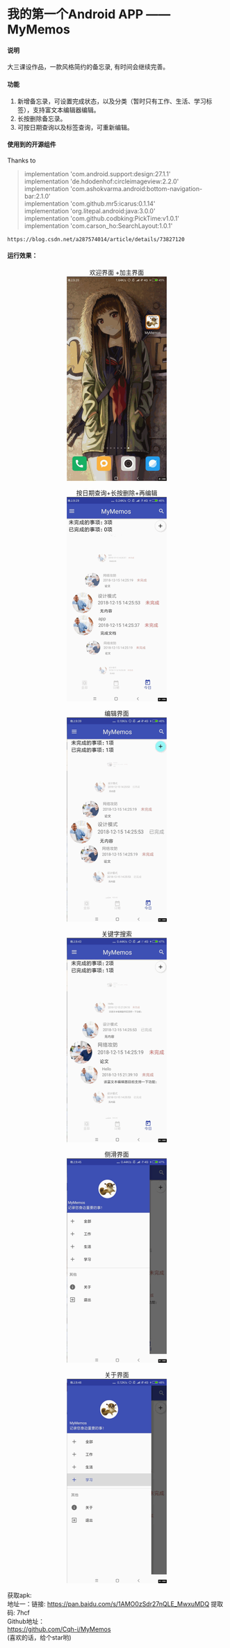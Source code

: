 # 我的第一个Android APP —— MyMemos
 #### 说明
 大三课设作品，一款风格简约的备忘录, 有时间会继续完善。
 #### 功能
 

 1. 新增备忘录，可设置完成状态，以及分类（暂时只有工作、生活、学习标签），支持富文本编辑器编辑。
 2. 长按删除备忘录。
 3. 可按日期查询以及标签查询，可重新编辑。
 #### 使用到的开源组件
 Thanks to
 

> implementation 'com.android.support:design:27.1.1'<br>
    implementation 'de.hdodenhof:circleimageview:2.2.0'<br>
    implementation 'com.ashokvarma.android:bottom-navigation-bar:2.1.0'<br>
    implementation 'com.github.mr5:icarus:0.1.14'<br>
    implementation 'org.litepal.android:java:3.0.0'<br>
    implementation 'com.github.codbking:PickTime:v1.0.1'<br>
    implementation 'com.carson_ho:SearchLayout:1.0.1'<br>
    
    https://blog.csdn.net/a287574014/article/details/73827120

#### 运行效果：
<p align="center">
        欢迎界面 +加主界面<br>
        <img src="https://raw.githubusercontent.com/Cqh-i/MyMemos/master/%E8%BF%90%E8%A1%8C%E6%95%88%E6%9E%9C%E5%9B%BE/%E6%AC%A2%E8%BF%8E%E7%95%8C%E9%9D%A2%2B%E5%8A%A0%E4%B8%BB%E7%95%8C%E9%9D%A2.gif"  width="230" height="469">
</p>
<p align="center">
        按日期查询+长按删除+再编辑<br>
        <img src="https://raw.githubusercontent.com/Cqh-i/MyMemos/master/%E8%BF%90%E8%A1%8C%E6%95%88%E6%9E%9C%E5%9B%BE/%E6%8C%89%E6%97%A5%E6%9C%9F%E6%9F%A5%E8%AF%A2%2B%E9%95%BF%E6%8C%89%E5%88%A0%E9%99%A4%2B%E5%86%8D%E7%BC%96%E8%BE%91.gif"  width="230" height="469">
</p>
<p align="center">
        编辑界面<br>
        <img src="https://raw.githubusercontent.com/Cqh-i/MyMemos/master/%E8%BF%90%E8%A1%8C%E6%95%88%E6%9E%9C%E5%9B%BE/%E7%BC%96%E8%BE%91%E7%95%8C%E9%9D%A2.gif"  width="230" height="469">
</p>
<p align="center">
        关键字搜索<br>
        <img src="https://raw.githubusercontent.com/Cqh-i/MyMemos/master/%E8%BF%90%E8%A1%8C%E6%95%88%E6%9E%9C%E5%9B%BE/%E5%85%B3%E9%94%AE%E5%AD%97%E6%90%9C%E7%B4%A2.gif"  width="230" height="469">
</p>
<p align="center">
        侧滑界面<br>
        <img src="https://raw.githubusercontent.com/Cqh-i/MyMemos/master/%E8%BF%90%E8%A1%8C%E6%95%88%E6%9E%9C%E5%9B%BE/%E4%BE%A7%E6%BB%91%E7%95%8C%E9%9D%A2.gif"  width="230" height="469">
</p>
<p align="center">
        关于界面<br>
        <img src="https://raw.githubusercontent.com/Cqh-i/MyMemos/master/%E8%BF%90%E8%A1%8C%E6%95%88%E6%9E%9C%E5%9B%BE/%E5%85%B3%E4%BA%8E%E7%95%8C%E9%9D%A2.gif"  width="230" height="469">
</p>

获取apk:<br>
地址一：链接: https://pan.baidu.com/s/1AMO0zSdr27nQLE_MwxuMDQ 提取码: 7hcf <br>
Github地址：<br>
https://github.com/Cqh-i/MyMemos <br>
(喜欢的话，给个star哟)
